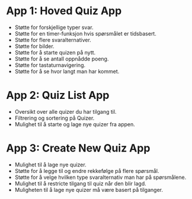 # App 1: Hoved Quiz App
  - Støtte for forskjellige typer svar.
  - Støtte for en timer-funksjon hvis spørsmålet er tidsbasert.
  - Støtte for flere svaralternativer.
  - Støtte for bilder.
  - Støtte for å starte quizen på nytt.
  - Støtte for å se antall oppnådde poeng.
  - Støtte for tastaturnavigering.
  - Støtte for å se hvor langt man har kommet.

# App 2: Quiz List App
  - Oversikt over alle quizer du har tilgang til.
  - Filtrering og sortering på Quizer.
  - Mulighet til å starte og lage nye quizer fra appen.

# App 3: Create New Quiz App
  - Mulighet til å lage nye quizer.
  - Støtte for å legge til og endre rekkefølge på flere spørsmål.
  - Støtte for å velge hvilken type svaralternativ man har på spørsmålene.
  - Mulighet til å restricte tilgang til quiz når den blir lagd.
  - Muligheten til å lage nye quizer må være basert på tilganger.
